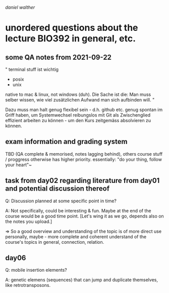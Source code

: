 _daniel walther_

# unordered questions about the lecture BIO392 in general, etc.

## some QA notes from 2021-09-22

"
terminal stuff ist wichtig
- posix
- unix

native to mac & linux, not windows (duh).
Die Sache ist die: Man muss selber wissen, wie viel zusätzlichen Aufwand man sich aufbinden will.
"

Dazu muss man halt genug flexibel sein - d.h. github etc. genug spontan im Griff haben, um Systemwechsel reibungslos mit Git als Zwischenglied effizient arbeiten zu können - um den Kurs zeitgemäss absolvieren zu können.

## exam information and grading system

TBD (QA complete & memorised, notes lagging behind), others course stuff / proggress otherwise has higher priority.
essentially: "do your thing, follow your heart"~

## task from day02 regarding literature from day01 and potential discussion thereof

Q: Discussion planned at some specific point in time?

A: Not specifically, could be interesting & fun. Maybe at the end of the course would be a good time point. \[Let's wing it as we go, depends also on the notes you upload.\]

=> So a good overview and understanding of the topic is of more direct use personally, maybe - more complete and coherent understand of the course's topics in general, connection, relation.

## day06

Q: mobile insertion elements?

A: genetic elemens (sequences) that can jump and duplicate themselves, like retrotransposons.
